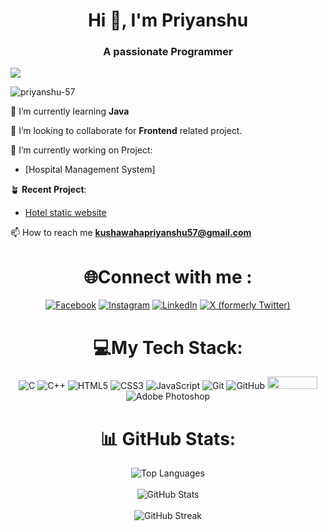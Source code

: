 <h1 align="center">Hi 👋, I'm Priyanshu</h1>
<h3 align="center">A passionate Programmer</h3>

![](https://github-profile-trophy.vercel.app/?username=priyanshu-57&theme=radical&no-frame=false&no-bg=false&margin-w=4)

<p align="left">
  <img src="https://komarev.com/ghpvc/?username=priyanshu-57&label=Profile%20views&color=0e75b6&style=flat" alt="priyanshu-57" />
</p>

<!-- About Me -->
🌱 I’m currently learning **Java**  <br>

👯 I’m looking to collaborate for **Frontend** related project. <br>

🔭 I’m currently working on Project:
   - [Hospital Management System]   <br>
   
🪴 **Recent Project**:
   - [Hotel static website](https://priyanshu57.000webhostapp.com/)<br>
   
📫 How to reach me **kushawahapriyanshu57@gmail.com**
 
<!-- Connect with Me -->
<h1 align="center">🌐Connect with me :</h1>
<p align="center">
    <a href="https://facebook.com/priyanshu.kushawaha.57" target="_blank"><img src="https://img.shields.io/badge/Facebook-%231877F2.svg?logo=Facebook&logoColor=white" alt="Facebook"></a>
    <a href="https://instagram.com/munna.057" target="_blank"><img src="https://img.shields.io/badge/Instagram-%23E4405F.svg?logo=Instagram&logoColor=white" alt="Instagram"></a>
    <a href="https://linkedin.com/in/priyanshu-kushawaha" target="_blank"><img src="https://img.shields.io/badge/LinkedIn-%230077B5.svg?logo=linkedin&logoColor=white" alt="LinkedIn"></a>
    <a href="https://x.com/munna_057" target="_blank"><img src="https://img.shields.io/badge/X-black.svg?logo=X&logoColor=white" alt="X (formerly Twitter)"></a>
</p>

<!-- Languages and Tools -->
<h1 align="center">💻My Tech Stack:</h1>
<p align="center">
      <img class="badge" src="https://img.shields.io/badge/c-%2300599C.svg?style=flat&logo=c&logoColor=white"alt="C" />
      <img class="badge" src="https://img.shields.io/badge/c++-%2300599C.svg?style=flat&logo=c%2B%2B&logoColor=white"alt="C++" />
      <img class="badge" src="https://img.shields.io/badge/html5-%23E34F26.svg?style=flat&logo=html5&logoColor=white"alt="HTML5" />
      <img class="badge" src="https://img.shields.io/badge/css-%231572B6.svg?style=flat&logo=css3&logoColor=white"alt="CSS3" />
      <img class="badge" src="https://img.shields.io/badge/javascript-%23323330.svg?style=flat&logo=javascript&logoColor=%23F7DF1E"alt="JavaScript" />
<!--       <img class="badge" src="https://img.shields.io/badge/php-%23777BB4.svg?style=flat&logo=php&logoColor=white"alt="PHP" /> -->
<!--       <img class="badge" src="https://img.shields.io/badge/mysql-4479A1.svg?style=flat&logo=mysql&logoColor=white"alt="MySQL" /> -->
      <img class="badge" src="https://img.shields.io/badge/git-%23F05033.svg?style=flat&logo=git&logoColor=white"alt="Git" />
      <img class="badge" src="https://img.shields.io/badge/github-%23121011.svg?style=flat&logo=github&logoColor=white"alt="GitHub" />
      <img src="http://img.shields.io/badge/-VS%20Code-007ACC?style=flat&logo=visual%20studio%20code&logoColor=white" width="80" height="20" >  
      <img class="badge" src="https://img.shields.io/badge/adobe%20photoshop-%2331A8FF.svg?style=flat&logo=adobe%20photoshop&logoColor=white" alt="Adobe Photoshop" />
</p>

<!-- GitHub Stats -->
<h1 align="center">📊 GitHub Stats:</h1>
 <p align="center" margin="50px">
    <img src="https://github-readme-stats.vercel.app/api/top-langs/?username=priyanshu-57&theme=nightowl&hide_border=false&include_all_commits=true&count_private=true&layout=compact" alt="Top Languages" /><br/><br>
    <img src="https://github-readme-stats.vercel.app/api?username=priyanshu-57&theme=nightowl&hide_border=false&include_all_commits=true&count_private=true" alt="GitHub Stats" /><br/><br>
    <img src="https://github-readme-streak-stats.herokuapp.com/?user=priyanshu-57&theme=nightowl&hide_border=false" alt="GitHub Streak" />
 </p>


<!-- <br> 
<h2 align="center">🔝 Top Contributed Repo</h2>
<p align="center">
  <img src="https://github-contributor-stats.vercel.app/api?username=priyanshu-57&limit=5&theme=vue-dark&combine_all_yearly_contributions=true" alt="GitHub Contributor Stats" />
</p> -->

